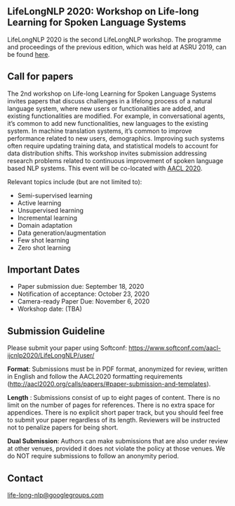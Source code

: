 ## LifeLongNLP 2020: Workshop on Life-long Learning for Spoken Language Systems

LifeLongNLP 2020 is the second LifeLongNLP workshop. The programme and proceedings of the previous edition, which was held at ASRU 2019, can be found [here](https://sites.google.com/view/life-long-learning-asru19/).

## Call for papers 

The 2nd workshop on Life-long Learning for Spoken Language Systems invites papers that discuss challenges in a lifelong process of a natural language system, where new users or functionalities are added, and existing functionalities are modified. For example, in conversational agents, it’s common to add new functionalities, new languages to the existing system. In machine translation systems, it’s common to improve performance related to new users, demographics. Improving such systems often require updating training data, and statistical models to account for data distribution shifts. This workshop invites submission addressing research problems related to continuous improvement of spoken language based NLP systems. This event will be co-located with [AACL 2020](http://aacl2020.org/). 

Relevant topics include (but are not limited to): 

- Semi-supervised learning
- Active learning
- Unsupervised learning
- Incremental learning
- Domain adaptation
- Data generation/augmentation
- Few shot learning
- Zero shot learning

## Important Dates 

- Paper submission due: September 18, 2020 
- Notification of acceptance: October 23, 2020 
- Camera-ready Paper Due: November 6, 2020 
- Workshop date: (TBA) 

## Submission Guideline  

Please submit your paper using Softconf: https://www.softconf.com/aacl-ijcnlp2020/LifeLongNLP/user/

**Format**: Submissions must be in PDF format, anonymized for review, written in English and follow the AACL2020 formatting requirements (http://aacl2020.org/calls/papers/#paper-submission-and-templates). 

**Length** : Submissions consist of up to eight pages of content. There is no limit on the number of pages for references. There is no extra space for appendices. There is no explicit short paper track, but you should feel free to submit your paper regardless of its length. Reviewers will be instructed not to penalize papers for being short.

**Dual Submission**: Authors can make submissions that are also under review at other venues, provided it does not violate the policy at those venues. We do NOT require submissions to follow an anonymity period.

## Contact 

<life-long-nlp@googlegroups.com>